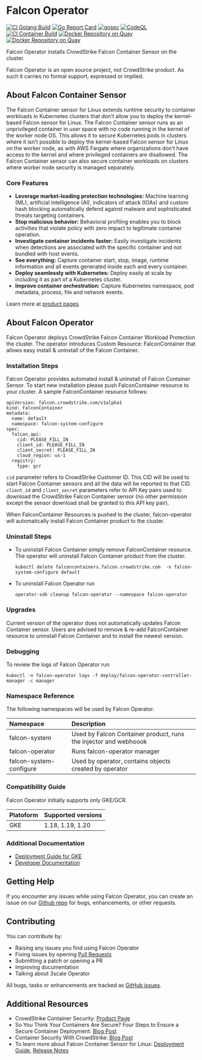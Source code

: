 # Falcon Operator
[![CI Golang Build](https://github.com/CrowdStrike/falcon-operator/actions/workflows/go.yml/badge.svg)](https://github.com/CrowdStrike/falcon-operator/actions/workflows/go.yml)
[![Go Report Card](https://goreportcard.com/badge/github.com/crowdstrike/falcon-operator)](https://goreportcard.com/report/github.com/crowdstrike/falcon-operator)
[![gosec](https://github.com/CrowdStrike/falcon-operator/actions/workflows/gosec.yml/badge.svg)](https://github.com/CrowdStrike/falcon-operator/actions/workflows/gosec.yml)
[![CodeQL](https://github.com/CrowdStrike/falcon-operator/actions/workflows/codeql.yml/badge.svg)](https://github.com/CrowdStrike/falcon-operator/actions/workflows/codeql.yml)
[![CI Container Build](https://github.com/CrowdStrike/falcon-operator/actions/workflows/container_build.yml/badge.svg)](https://github.com/CrowdStrike/falcon-operator/actions/workflows/container_build.yml)
[![Docker Repository on Quay](https://quay.io/repository/crowdstrike/falcon-operator/status "Docker Repository on Quay")](https://quay.io/repository/crowdstrike/falcon-operator)
[![Docker Repository on Quay](https://quay.io/repository/crowdstrike/falcon-operator-bundle/status "Docker Repository on Quay")](https://quay.io/repository/crowdstrike/falcon-operator-bundle)

Falcon Operator installs CrowdStrike Falcon Container Sensor on the cluster.

Falcon Operator is an open source project, not CrowdStrike product. As such it carries no formal support, expressed or implied.

## About Falcon Container Sensor
The Falcon Container sensor for Linux extends runtime security to container workloads in Kubernetes clusters that don’t allow you to deploy the kernel-based Falcon sensor for Linux. The Falcon Container sensor runs as an unprivileged container in user space with no code running in the kernel of the worker node OS. This allows it to secure Kubernetes pods in clusters where it isn’t possible to deploy the kernel-based Falcon sensor for Linux on the worker node, as with AWS Fargate where organizations don’t have access to the kernel and where privileged containers are disallowed. The Falcon Container sensor can also secure container workloads on clusters where worker node security is managed separately.

### Core Features
 - **Leverage market-leading protection technologies:** Machine learning (ML), artificial intelligence (AI), indicators of attack (IOAs) and custom hash blocking automatically defend against malware and sophisticated threats targeting containers.
 - **Stop malicious behavior:** Behavioral profiling enables you to block activities that violate policy with zero impact to legitimate container operation.
 - **Investigate container incidents faster:** Easily investigate incidents when detections are associated with the specific container and not bundled with host events.
 - **See everything:** Capture container start, stop, image, runtime information and all events generated inside each and every container.
 - **Deploy seamlessly with Kubernetes:** Deploy easily at scale by including it as part of a Kubernetes cluster.
 - **Improve container orchestration:** Capture Kubernetes namespace, pod metadata, process, file and network events.

Learn more at [product pages](https://www.crowdstrike.com/products/cloud-security/falcon-cloud-workload-protection/container-security/).

## About Falcon Operator
Falcon Operator deploys CrowdStrike Falcon Container Workload Protection the cluster. The operator introduces Custom Resource: FalconContainer that allows easy install & uninstall of the Falcon Container.

### Installation Steps
Falcon Operator provides automated install & uninstall of Falcon Container Sensor. To start new installation please push FalconContainer resource to your cluster. A sample FalconContainer resource follows:

```
apiVersion: falcon.crowdstrike.com/v1alpha1
kind: FalconContainer
metadata:
  name: default
  namespace: falcon-system-configure
spec:
  falcon_api:
    cid: PLEASE_FILL_IN
    client_id: PLEASE_FILL_IN
    client_secret: PLEASE_FILL_IN
    cloud_region: us-1
  registry:
    type: gcr
```

`cid` parameter refers to CrowdStrike Customer ID. This CID will be used to start Falcon Container sensors and all the data will be reported to that CID. `client_id` and `client_secret` parameters refer to API Key pairs used to download the CrowdStrike Falcon Container sensor (no other permission except the sensor download shall be granted to this API key pair).

When FalconContainer Resources is pushed to the cluster, falcon-operator will automatically install Falcon Container product to the cluster.

### Uninstall Steps
 - To uninstall Falcon Container simply remove FalconContainer resource. The operator will uninstall Falcon Container product from the cluster.

   ```
   kubectl delete falconcontainers.falcon.crowdstrike.com  -n falcon-system-configure default
   ```
 - To uninstall Falcon Operator run
   ```
   operator-sdk cleanup falcon-operator --namespace falcon-operator
   ```

### Upgrades

Current version of the operator does not automatically updates Falcon Container sensor. Users are advised to remove & re-add FalconContainer resource to uninstall Falcon Container and to install the newest version.

### Debugging

To review the logs of Falcon Operator run
```
kubectl -n falcon-operator logs -f deploy/falcon-operator-controller-manager -c manager
```

### Namespace Reference

The following namespaces will be used by Falcon Operator.

| Namespace               | Description                                                      |
|:------------------------|:-----------------------------------------------------------------|
| falcon-system           | Used by Falcon Container product, runs the injector and webhoook |
| falcon-operator         | Runs falcon-operator manager                                     |
| falcon-system-configure | Used by operator, contains objects created by operator           |

### Compatibility Guide

Falcon Operator initially supports only GKE/GCR.

| Platoform               | Supported versions                                     |
|:------------------------|:-------------------------------------------------------|
| GKE                     | 1.18, 1.19, 1.20                                       |

### Additional Documentation

 - [Deployment Guide for GKE](docs/deployment/gke/README.md)
 - [Developer Documentation](docs/developer_guide.md)

## Getting Help
If you encounter any issues while using Falcon Operator, you can create an issue on our [Github repo](https://github.com/CrowdStrike/falcon-operator) for bugs, enhancements, or other requests.

## Contributing
You can contribute by:

* Raising any issues you find using Falcon Operator
* Fixing issues by opening [Pull Requests](https://github.com/CrowdStrike/falcon-operator/pulls)
* Submitting a patch or opening a PR
* Improving documentation
* Talking about 3scale Operator

All bugs, tasks or enhancements are tracked as [GitHub issues](https://github.com/CrowdStrike/falcon-operator/issues).

## Additional Resources
 - CrowdStrike Container Security: [Product Page](https://www.crowdstrike.com/products/cloud-security/falcon-cloud-workload-protection/container-security/)
 - So You Think Your Containers Are Secure? Four Steps to Ensure a Secure Container Deployment: [Blog Post](https://www.crowdstrike.com/blog/four-steps-to-ensure-a-secure-containter-deployment/)
 - Container Security With CrowdStrike: [Blog Post](https://www.crowdstrike.com/blog/tech-center/container-security/)
 - To learn more about Falcon Container Sensor for Linux: [Deployment Guide](https://falcon.crowdstrike.com/support/documentation/146/falcon-container-sensor-for-linux), [Release Notes](https://falcon.crowdstrike.com/support/news/release-notes-falcon-container-sensor-for-linux)
